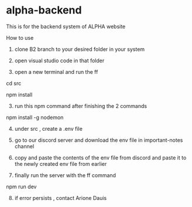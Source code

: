 # alpha-backend
This is for the backend system of ALPHA website

How to use

1. clone B2 branch to your desired folder in your system

2. open visual studio code in that folder

3. open a new terminal and run the ff

cd src

npm install

3. run this npm command after finishing the 2 commands

npm install -g nodemon

4. under src , create a .env file

5. go to our discord server and download the env file in important-notes channel

6. copy and paste the contents of the env file from discord and paste it to the newly created env file from earlier

7. finally run the server with the ff command

npm run dev

8. if error persists , contact Arione Dauis